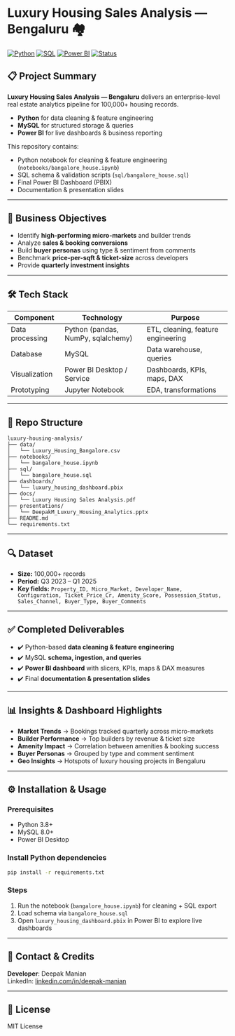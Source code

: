# Luxury Housing Sales Analysis — Bengaluru 🏘️

[![Python](https://img.shields.io/badge/Python-3.8+-blue.svg)](https://python.org) [![SQL](https://img.shields.io/badge/SQL-MySQL-orange.svg)](https://mysql.com) [![Power BI](https://img.shields.io/badge/Power%20BI-Dashboard-yellow.svg)](https://powerbi.microsoft.com) [![Status](https://img.shields.io/badge/Status-Completed-brightgreen.svg)]()

## 📋 Project Summary

**Luxury Housing Sales Analysis — Bengaluru** delivers an enterprise-level real estate analytics pipeline for 100,000+ housing records.  
- **Python** for data cleaning & feature engineering  
- **MySQL** for structured storage & queries  
- **Power BI** for live dashboards & business reporting  

This repository contains:
- Python notebook for cleaning & feature engineering (`notebooks/bangalore_house.ipynb`)  
- SQL schema & validation scripts (`sql/bangalore_house.sql`)  
- Final Power BI Dashboard (PBIX)  
- Documentation & presentation slides  

---

## 🎯 Business Objectives

- Identify **high-performing micro-markets** and builder trends  
- Analyze **sales & booking conversions**  
- Build **buyer personas** using type & sentiment from comments  
- Benchmark **price-per-sqft & ticket-size** across developers  
- Provide **quarterly investment insights**  

---

## 🛠️ Tech Stack

| Component | Technology | Purpose |
|-----------|------------|---------|
| Data processing | Python (pandas, NumPy, sqlalchemy) | ETL, cleaning, feature engineering |
| Database | MySQL | Data warehouse, queries |
| Visualization | Power BI Desktop / Service | Dashboards, KPIs, maps, DAX |
| Prototyping | Jupyter Notebook | EDA, transformations |

---

## 📁 Repo Structure

```
luxury-housing-analysis/
├── data/
│   └── Luxury_Housing_Bangalore.csv
├── notebooks/
│   └── bangalore_house.ipynb
├── sql/
│   └── bangalore_house.sql
├── dashboards/
│   └── luxury_housing_dashboard.pbix
├── docs/
│   └── Luxury Housing Sales Analysis.pdf
├── presentations/
│   └── DeepakM_Luxury_Housing_Analytics.pptx
├── README.md
└── requirements.txt
```

---

## 🔍 Dataset

- **Size:** 100,000+ records  
- **Period:** Q3 2023 – Q1 2025  
- **Key fields:** `Property_ID, Micro_Market, Developer_Name, Configuration, Ticket_Price_Cr, Amenity_Score, Possession_Status, Sales_Channel, Buyer_Type, Buyer_Comments`  

---

## ✅ Completed Deliverables

- ✔️ Python-based **data cleaning & feature engineering**  
- ✔️ MySQL **schema, ingestion, and queries**  
- ✔️ **Power BI dashboard** with slicers, KPIs, maps & DAX measures  
- ✔️ Final **documentation & presentation slides**  

---

## 📊 Insights & Dashboard Highlights

- **Market Trends** → Bookings tracked quarterly across micro-markets  
- **Builder Performance** → Top builders by revenue & ticket size  
- **Amenity Impact** → Correlation between amenities & booking success  
- **Buyer Personas** → Grouped by type and comment sentiment  
- **Geo Insights** → Hotspots of luxury housing projects in Bengaluru  

---

## ⚙️ Installation & Usage

### Prerequisites
- Python 3.8+  
- MySQL 8.0+  
- Power BI Desktop  

### Install Python dependencies
```bash
pip install -r requirements.txt
```

### Steps
1. Run the notebook (`bangalore_house.ipynb`) for cleaning + SQL export  
2. Load schema via `bangalore_house.sql`  
3. Open `luxury_housing_dashboard.pbix` in Power BI to explore live dashboards  

---

## 📧 Contact & Credits

**Developer**: Deepak Manian  
LinkedIn: [linkedin.com/in/deepak-manian](https://www.linkedin.com/in/deepak-manian)  

---

## 📄 License

MIT License  
